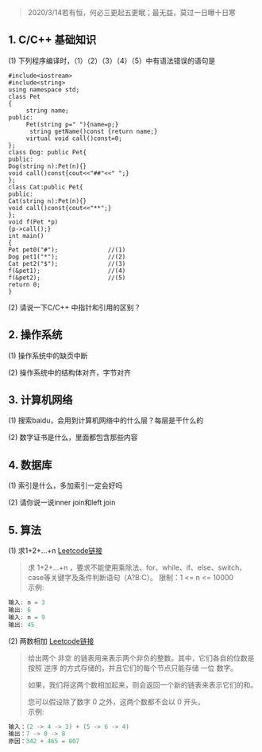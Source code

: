 > 2020/3/14若有恒，何必三更起五更眠；最无益，莫过一日曝十日寒

## 1. C/C++ 基础知识
(1) 下列程序编译时，（1）（2）（3）（4）（5）中有语法错误的语句是

```
#include<iostream>
#include<string>
using namespace std; 
class Pet
{
     string name;
public:
     Pet(string p=" "){name=p;}
      string getName()const {return name;}
     virtual void call()const=0;
}; 
class Dog: public Pet{
public:
Dog(string n):Pet(n){}
void call()const{cout<<"##"<<" ";}
};
class Cat:public Pet{
public:
Cat(string n):Pet(n){}
void call()const{cout<<"**";}
};
void f(Pet *p)
{p->call();}
int main()
{ 
Pet pet0("#");           	//(1)
Dog pet1("*");           	//(2)
Cat pet2("$");           	//(3)
f(&pet1);					//(4)
f(&pet2);					//(5)
return 0;
}
```

(2) 请说一下C/C++ 中指针和引用的区别？

## 2. 操作系统
(1) 操作系统中的缺页中断

(2) 操作系统中的结构体对齐，字节对齐

## 3. 计算机网络
(1) 搜索baidu，会用到计算机网络中的什么层？每层是干什么的

(2) 数字证书是什么，里面都包含那些内容

## 4. 数据库
(1) 索引是什么，多加索引一定会好吗

(2) 请你说一说inner join和left join

## 5. 算法
(1) 求1+2+…+n [Leetcode链接](https://leetcode-cn.com/problems/qiu-12n-lcof/)  
> 求 1+2+...+n ，要求不能使用乘除法、for、while、if、else、switch、case等关键字及条件判断语句（A?B:C）。  限制：1 <= n <= 10000  
> 示例:
```c
输入: n = 3
输出: 6
输入: n = 9
输出: 45
```

(2) 两数相加 [Leetcode链接](https://leetcode-cn.com/problems/add-two-numbers)
> 给出两个 非空 的链表用来表示两个非负的整数。其中，它们各自的位数是按照 逆序 的方式存储的，并且它们的每个节点只能存储 一位 数字。   
>
> 如果，我们将这两个数相加起来，则会返回一个新的链表来表示它们的和。
>
> 您可以假设除了数字 0 之外，这两个数都不会以 0 开头。  
> 示例:
```c
输入：(2 -> 4 -> 3) + (5 -> 6 -> 4)
输出：7 -> 0 -> 8
原因：342 + 465 = 807
```